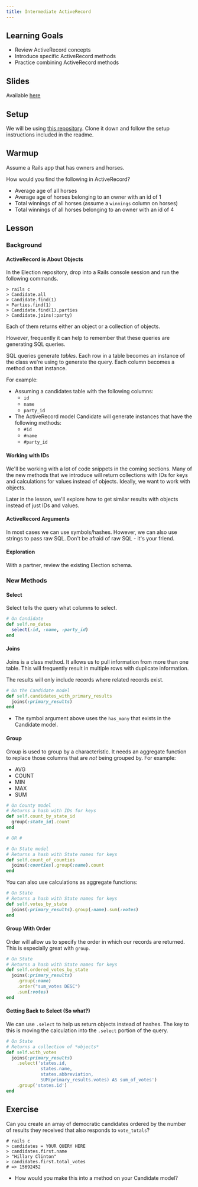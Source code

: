 ```yaml
---
title: Intermediate ActiveRecord
---
```


## Learning Goals

* Review ActiveRecord concepts
* Introduce specific ActiveRecord methods
* Practice combining ActiveRecord methods

## Slides

Available [here](https://github.com/turingschool/backend-curriculum-site/blob/gh-pages/module2/slides/intermediate_active_record)

## Setup

We will be using [this repository](https://github.com/turingschool-examples/election). Clone it down and follow the setup instructions included in the readme.

## Warmup

Assume a Rails app that has owners and horses.

How would you find the following in ActiveRecord?

* Average age of all horses
* Average age of horses belonging to an owner with an id of 1
* Total winnings of all horses (assume a `winnings` column on horses)
* Total winnings of all horses belonging to an owner with an id of 4

## Lesson

### Background

#### ActiveRecord is About Objects

In the Election repository, drop into a Rails console session and run the following commands.

```
> rails c
> Candidate.all
> Candidate.find(1)
> Parties.find(1)
> Candidate.find(1).parties
> Candidate.joins(:party)
```

Each of them returns either an object or a collection of objects.

However, frequently it can help to remember that these queries are generating SQL queries.

SQL queries generate *tables*. Each row in a table becomes an instance of the class we're using to generate the query. Each column becomes a method on that instance.

For example:

* Assuming a candidates table with the following columns:
    * `id`
    * `name`
    * `party_id`
* The ActiveRecord model Candidate will generate instances that have the following methods:
    * `#id`
    * `#name`
    * `#party_id`


#### Working with IDs

We'll be working with a lot of code snippets in the coming sections. Many of the new methods that we introduce will return collections with IDs for keys and calculations for values instead of objects. Ideally, we want to work with objects.

Later in the lesson, we'll explore how to get similar results with objects instead of just IDs and values.

#### ActiveRecord Arguments

In most cases we can use symbols/hashes. However, we can also use strings to pass raw SQL. Don't be afraid of raw SQL - it's your friend.

#### Exploration

With a partner, review the existing Election schema.

### New Methods

#### Select

Select tells the query what columns to select.

```ruby
# On Candidate
def self.no_dates
  select(:id, :name, :party_id)
end
```

#### Joins

Joins is a class method. It allows us to pull information from more than one table. This will frequently result in multiple rows with duplicate information.

The results will only include records where related records exist.

```ruby
# On the Candidate model
def self.candidates_with_primary_results
  joins(:primary_results)
end
```

* The symbol argument above uses the `has_many` that exists in the Candidate model.

#### Group

Group is used to group by a characteristic. It needs an aggregate function to replace those columns that are *not* being grouped by. For example:

* AVG
* COUNT
* MIN
* MAX
* SUM

```ruby
# On County model
# Returns a hash with IDs for keys
def self.count_by_state_id
  group(:state_id).count
end

# OR #

# On State model
# Returns a hash with State names for keys
def self.count_of_counties
  joins(:counties).group(:name).count
end
```

You can also use calculations as aggregate functions:

```ruby
# On State
# Returns a hash with State names for keys
def self.votes_by_state
  joins(:primary_results).group(:name).sum(:votes)
end
```

#### Group With Order

Order will allow us to specify the order in which our records are returned. This is especially great with `group`.

```ruby
# On State
# Returns a hash with State names for keys
def self.ordered_votes_by_state
  joins(:primary_results)
    .group(:name)
    .order("sum_votes DESC")
    .sum(:votes)
end
```

#### Getting Back to Select (So what?)

We can use `.select` to help us return objects instead of hashes. The key to this is moving the calculation into the `.select` portion of the query.

```ruby
# On State
# Returns a collection of *objects*
def self.with_votes
  joins(:primary_results)
    .select('states.id,
             states.name,
             states.abbreviation,
             SUM(primary_results.votes) AS sum_of_votes')
    .group('states.id')
end
```

## Exercise

Can you create an array of democratic candidates ordered by the number of results they received that also responds to `vote_totals`?

```
# rails c
> candidates = YOUR QUERY HERE
> candidates.first.name
> "Hillary Clinton"
> candidates.first.total_votes
# => 15692452
```

* How would you make this into a method on your Candidate model?

